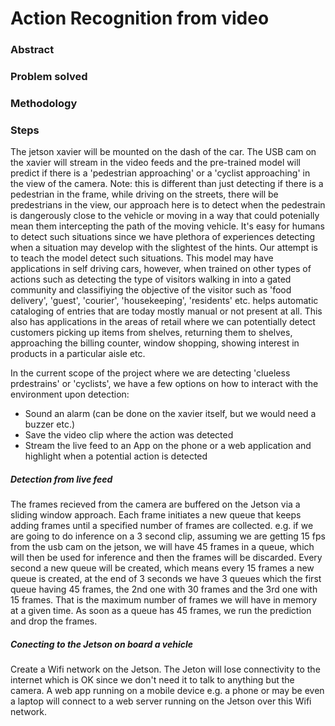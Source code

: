 # Action Recognition from video

### Abstract

### Problem solved

### Methodology

### Steps

The jetson xavier will be mounted on the dash of the car. The USB cam on the xavier will stream in the video feeds and the pre-trained model will predict if there is a 'pedestrian approaching' or a 'cyclist approaching' in the view of the camera. Note: this is different than just detecting if there is a pedestrian in the frame, while driving on the streets, there will be predestrians in the view, our approach here is to detect when the pedestrain is dangerously close to the vehicle or moving in a way that could potenially mean them intercepting the path of the moving vehicle. It's easy for humans to detect such situations since we have plethora of experiences detecting when a situation may develop with the slightest of the hints. Our attempt is to teach the model detect such situations. 
This model may have applications in self driving cars, however, when trained on other types of actions such as detecting the type of visitors walking in into a gated community and classifiying the objective of the visitor such as 'food delivery', 'guest', 'courier', 'housekeeping', 'residents' etc. helps automatic cataloging of entries that are today mostly manual or not present at all. This also has applications in the areas of retail where we can potentially detect customers picking up items from shelves, returning them to shelves, approaching the billing counter, window shopping, showing interest in products in a particular aisle etc.

In the current scope of the project where we are detecting 'clueless prdestrains' or 'cyclists', we have a few options on how to interact with the environment upon detection:

- Sound an alarm (can be done on the xavier itself, but we would need a buzzer etc.)
- Save the video clip where the action was detected
- Stream the live feed to an App on the phone or a web application and highlight when a potential action is detected


##### Detection from live feed

The frames recieved from the camera are buffered on the Jetson via a sliding window approach. Each frame initiates a new queue that keeps adding frames until a specified number of frames are collected. e.g. if we are going to do inference on a 3 second clip, assuming we are getting 15 fps from the usb cam on the jetson, we will have 45 frames in a queue, which will then be used for inference and then the frames will be discarded. Every second a new queue will be created, which means every 15 frames a new queue is created, at the end of 3 seconds we have 3 queues which the first queue having 45 frames, the 2nd one with 30 frames and the 3rd one with 15 frames. That is the maximum number of frames we will have in memory at a given time. As soon as a queue has 45 frames, we run the prediction and drop the frames.


##### Conecting to the Jetson on board a vehicle

Create a Wifi network on the Jetson. The Jeton will lose connectivity to the internet which is OK since we don't need it to talk to anything but the camera.
A web app running on a mobile device e.g. a phone or may be even a laptop will connect to a web server running on the Jetson over this Wifi network.

